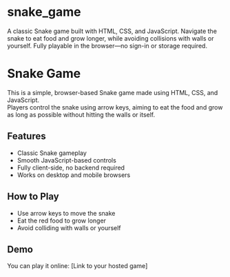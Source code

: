 # snake_game
A classic Snake game built with HTML, CSS, and JavaScript. Navigate the snake to eat food and grow longer, while avoiding collisions with walls or yourself. Fully playable in the browser—no sign-in or storage required.
# Snake Game

This is a simple, browser-based Snake game made using HTML, CSS, and JavaScript.  
Players control the snake using arrow keys, aiming to eat the food and grow as long as possible without hitting the walls or itself.  

## Features
- Classic Snake gameplay  
- Smooth JavaScript-based controls  
- Fully client-side, no backend required  
- Works on desktop and mobile browsers  

## How to Play
- Use arrow keys to move the snake  
- Eat the red food to grow longer  
- Avoid colliding with walls or yourself  

## Demo
You can play it online: [Link to your hosted game]  
